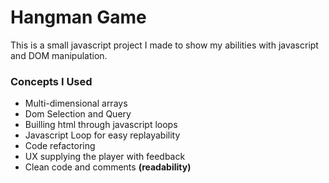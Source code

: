 # Hangman Game
This is a small javascript project I made to show my abilities with javascript and DOM manipulation.  

### Concepts I Used
- Multi-dimensional arrays
- Dom Selection and Query
- Builling html through javascript loops
- Javascript Loop for easy replayability
- Code refactoring 
- UX supplying the player with feedback 
- Clean code and comments **(readability)**
